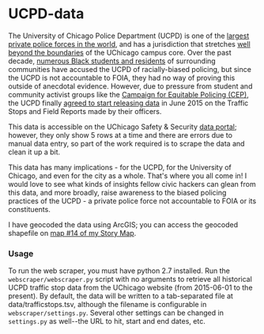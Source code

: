 # UCPD-data

The University of Chicago Police Department (UCPD) is one of the [largest private police forces in the world](http://www.vice.com/read/why-does-a-campus-police-department-have-jurisdiction-over-65000-chicago-residents-1112), and has a jurisdiction that stretches [well beyond the boundaries](https://d3qi0qp55mx5f5.cloudfront.net/safety-security/uploads/files/Extended_Patrol_Map.pdf) of the UChicago campus core. Over the past decade, [numerous Black students and residents](https://www.chicagomaroon.com/2014/10/31/students-recount-racial-bias-of-ucpd/) of surrounding communities have accused the UCPD of racially-biased policing, but since the UCPD is not accountable to FOIA, they had no way of proving this outside of anecdotal evidence. However, due to pressure from student and community activist groups like the [Campaign for Equitable Policing (CEP)](https://www.facebook.com/equitablepolicing/), the UCPD finally [agreed to start releasing data](https://www.chicagomaroon.com/2015/04/14/ucpd-to-make-public-information-on-traffic-stops-field-stops-and-arrests/) in June 2015 on the Traffic Stops and Field Reports made by their officers.

This data is accessible on the UChicago Safety & Security [data portal](http://safety-security.uchicago.edu/police/data_information/); however, they only show 5 rows at a time and there are errors due to manual data entry, so part of the work required is to scrape the data and clean it up a bit.

This data has many implications - for the UCPD, for the University of Chicago, and even for the city as a whole. That's where you all come in! I would love to see what kinds of insights fellow civic hackers can glean from this data, and more broadly, raise awareness to the biased policing practices of the UCPD - a private police force not accountable to FOIA or its constituents.

I have geocoded the data using ArcGIS; you can access the geocoded shapefile on [map \#14 of my Story Map](https://tinyurl.com/uchicagomap).

### Usage

To run the web scraper, you must have python 2.7 installed. Run the `webscraper/webscraper.py` script with no arguments to retrieve all historical UCPD traffic stop data from the UChicago website (from 2015-06-01 to the present). By default, the data will be written to a tab-separated file at data/trafficstops.tsv, although the filename is configurable in `webscraper/settings.py`. Several other settings can be changed in `settings.py` as well--the URL to hit, start and end dates, etc.